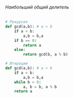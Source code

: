 ###### Наибольший общий делитель

```python
# Рекурсия
def gcd(a,b): # a > b
    if a < b:
        a,b = b,a
    if b == 0:
        return a
    else:
        return gcd(b, a % b)

# Итерации
def gcd(a,b): # a > b
    if a < b:
        a,b = b,a
    while b > 0:
        a, b = b, a % b
    return a
```
